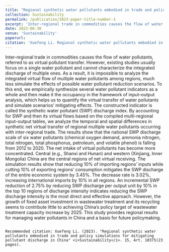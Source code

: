 ```yaml
---
title: "Regional synthetic water pollutants embodied in trade and policy simulations for mitigating pollutant discharge in China"
collection: Sustainability
permalink: /publication/2023-paper-title-number-1
excerpt: 'Inter-regional trade in commodities causes the flow of water pollutants, referred to as virtual pollutant transfer. However, existing studies usually focus on a single water pollutant and cannot characterize the integrated discharge of multiple ones. As a result, it is impossible to analyze the integrated virtual flow of multiple water pollutants among regions, much less simulate the effects of possible water pollutant reduction scenarios. To this end, we empirically synthesize several water pollutant indicators as a whole and then make it the occupancy in the framework of input–output analysis, which helps us to quantify the virtual transfer of water pollutants and simulate scenarios’ mitigating effects. The constructed indicator is called the synthetic water pollutant (SWP) discharge index. By accounting for SWP and then its virtual flows based on the compiled multi-regional input–output tables, we analyze the temporal and spatial differences in synthetic net virtual transfer of regional multiple water pollutants occurring with inter-regional trade. The results show that the national SWP discharge scale of six water pollutants (chemical oxygen demand, ammonia nitrogen, total nitrogen, total phosphorus, petroleum, and volatile phenol) is falling from 2012 to 2020. The net intake of virtual pollutants has become more concentrated. Central (e.g., Shanxi and Hunan) and western (Xinjiang, Inner Mongolia) China are the central regions of net virtual receiving. The simulation results show that reducing 10% of importing regions’ inputs while cutting 10% of exporting regions’ consumption mitigates the SWP discharge of the entire economic system by 3.45%. The decrease rate is 3.02%, increasing international imports by 10% in all regions. An incremental SWP reduction of 2.75% by reducing SWP discharge per output unit by 10% in the top 10 regions of discharge intensity indicates reducing the SWP discharge intensity is the most direct and effective approach. However, the growth of fixed asset investment in wastewater treatment and its recycling seems to contribute little to achieving China’s policy target of wastewater treatment capacity increase by 2025. This study provides regional results for managing water pollutants in China and a basis for future policymaking.'
date: 2023-06-30
venue: 'Sustainability'
paperurl: 
citation: 'Xuefeng Li. Regional synthetic water pollutants embodied in trade and policy simulations for mitigating pollutant discharge in China[J]. <i>Sustainability</i>, 2023, 15, Art. 10375(23 pages).'
---
```

Inter-regional trade in commodities causes the flow of water pollutants, referred to as virtual pollutant transfer. However, existing studies usually focus on a single water pollutant and cannot characterize the integrated discharge of multiple ones. As a result, it is impossible to analyze the integrated virtual flow of multiple water pollutants among regions, much less simulate the effects of possible water pollutant reduction scenarios. To this end, we empirically synthesize several water pollutant indicators as a whole and then make it the occupancy in the framework of input–output analysis, which helps us to quantify the virtual transfer of water pollutants and simulate scenarios’ mitigating effects. The constructed indicator is called the synthetic water pollutant (SWP) discharge index. By accounting for SWP and then its virtual flows based on the compiled multi-regional input–output tables, we analyze the temporal and spatial differences in synthetic net virtual transfer of regional multiple water pollutants occurring with inter-regional trade. The results show that the national SWP discharge scale of six water pollutants (chemical oxygen demand, ammonia nitrogen, total nitrogen, total phosphorus, petroleum, and volatile phenol) is falling from 2012 to 2020. The net intake of virtual pollutants has become more concentrated. Central (e.g., Shanxi and Hunan) and western (Xinjiang, Inner Mongolia) China are the central regions of net virtual receiving. The simulation results show that reducing 10% of importing regions’ inputs while cutting 10% of exporting regions’ consumption mitigates the SWP discharge of the entire economic system by 3.45%. The decrease rate is 3.02%, increasing international imports by 10% in all regions. An incremental SWP reduction of 2.75% by reducing SWP discharge per output unit by 10% in the top 10 regions of discharge intensity indicates reducing the SWP discharge intensity is the most direct and effective approach. However, the growth of fixed asset investment in wastewater treatment and its recycling seems to contribute little to achieving China’s policy target of wastewater treatment capacity increase by 2025. This study provides regional results for managing water pollutants in China and a basis for future policymaking.

```[Download paper here](http://xflee.github.io/files/paper1.pdf)

Recommended citation: Xuefeng Li. (2023). "Regional synthetic water pollutants embodied in trade and policy simulations for mitigating pollutant discharge in China" <i>Sustainability</i>. 15, Art. 10375(23 pages).

